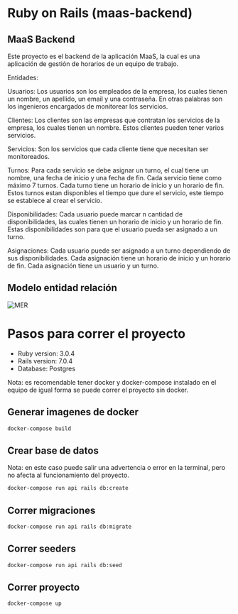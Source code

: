 # Ruby on Rails (maas-backend)

## MaaS Backend

Este proyecto es el backend de la aplicación MaaS, la cual es una aplicación de gestión de horarios de un equipo de trabajo.

Entidades:

Usuarios: Los usuarios son los empleados de la empresa, los cuales tienen un nombre, un apellido, un email y una contraseña. En otras palabras son los ingenieros encargados de monitorear los servicios.

Clientes: Los clientes son las empresas que contratan los servicios de la empresa, los cuales tienen un nombre. Estos clientes pueden tener varios servicios.

Servicios: Son los servicios que cada cliente tiene que necesitan ser monitoreados.

Turnos: Para cada servicio se debe asignar un turno, el cual tiene un nombre, una fecha de inicio y una fecha de fin. Cada servicio tiene como máximo 7 turnos. Cada turno tiene un horario de inicio y un horario de fin. Estos turnos estan disponibles el tiempo que dure el servicio, este tiempo se establece al crear el servicio.

Disponibilidades: Cada usuario puede marcar n cantidad de disponibilidades, las cuales tienen un horario de inicio y un horario de fin. Estas disponibilidades son para que el usuario pueda ser asignado a un turno.

Asignaciones: Cada usuario puede ser asignado a un turno dependiendo de sus disponibilidades. Cada asignación tiene un horario de inicio y un horario de fin. Cada asignación tiene un usuario y un turno.


## Modelo entidad relación

![MER](https://res.cloudinary.com/djblopoih/image/upload/v1669544448/samples/modelo_relacional_maas_skpus6.png)


# Pasos para correr el proyecto
* Ruby version: 3.0.4
* Rails version: 7.0.4
* Database: Postgres

Nota: es recomendable tener docker y docker-compose instalado en el equipo de igual forma se puede correr el proyecto sin docker.

## Generar imagenes de docker

```bash
docker-compose build
```

## Crear base de datos

Nota: en este caso puede salir una advertencia o error en la terminal, pero no afecta al funcionamiento del proyecto.

```bash
docker-compose run api rails db:create
```
## Correr migraciones

```bash
docker-compose run api rails db:migrate
```

## Correr seeders

```bash
docker-compose run api rails db:seed
```

## Correr proyecto

```bash
docker-compose up
```
